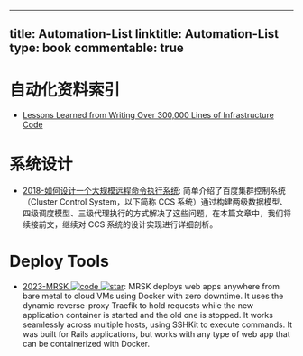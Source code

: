 
---
title: Automation-List
linktitle: Automation-List
type: book
commentable: true
---

# 自动化资料索引

- [Lessons Learned from Writing Over 300,000 Lines of Infrastructure Code](https://blog.gruntwork.io/5-lessons-learned-from-writing-over-300-000-lines-of-infrastructure-code-36ba7fadeac1)

# 系统设计

- [2018-如何设计一个大规模远程命令执行系统](https://mp.weixin.qq.com/s?__biz=MzUyMzA3MTY1NA==&mid=2247484177&idx=1&sn=570d6025960f668c315b45f11af8ef5b): 简单介绍了百度集群控制系统（Cluster Control System，以下简称 CCS 系统）通过构建两级数据模型、四级调度模型、三级代理执行的方式解决了这些问题，在本篇文章中，我们将续接前文，继续对 CCS 系统的设计实现进行详细剖析。

# Deploy Tools

- [2023-MRSK ![code](https://ng-tech.icu/assets/code.svg) ![star](https://img.shields.io/github/stars/mrsked/mrsk)](https://github.com/mrsked/mrsk): MRSK deploys web apps anywhere from bare metal to cloud VMs using Docker with zero downtime. It uses the dynamic reverse-proxy Traefik to hold requests while the new application container is started and the old one is stopped. It works seamlessly across multiple hosts, using SSHKit to execute commands. It was built for Rails applications, but works with any type of web app that can be containerized with Docker.

    